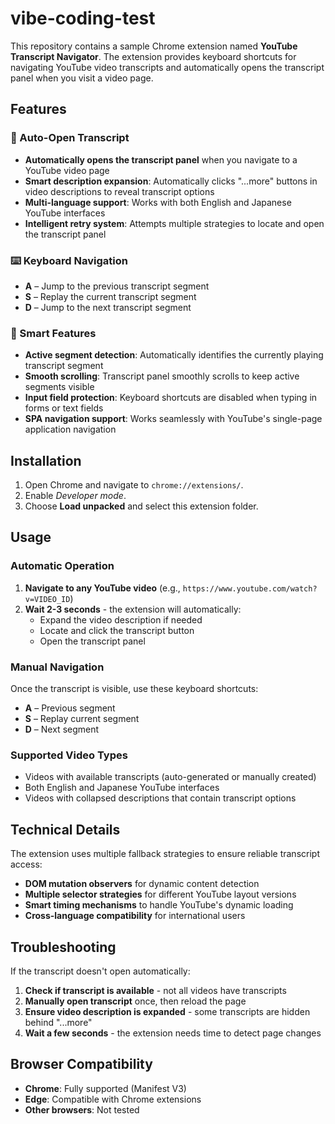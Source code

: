 # vibe-coding-test

This repository contains a sample Chrome extension named **YouTube Transcript Navigator**. The extension provides keyboard shortcuts for navigating YouTube video transcripts and automatically opens the transcript panel when you visit a video page.

## Features

### 🚀 Auto-Open Transcript

- **Automatically opens the transcript panel** when you navigate to a YouTube video page
- **Smart description expansion**: Automatically clicks "...more" buttons in video descriptions to reveal transcript options
- **Multi-language support**: Works with both English and Japanese YouTube interfaces
- **Intelligent retry system**: Attempts multiple strategies to locate and open the transcript panel

### ⌨️ Keyboard Navigation

- **A** – Jump to the previous transcript segment
- **S** – Replay the current transcript segment
- **D** – Jump to the next transcript segment

### 🔧 Smart Features

- **Active segment detection**: Automatically identifies the currently playing transcript segment
- **Smooth scrolling**: Transcript panel smoothly scrolls to keep active segments visible
- **Input field protection**: Keyboard shortcuts are disabled when typing in forms or text fields
- **SPA navigation support**: Works seamlessly with YouTube's single-page application navigation

## Installation

1. Open Chrome and navigate to `chrome://extensions/`.
2. Enable _Developer mode_.
3. Choose **Load unpacked** and select this extension folder.

## Usage

### Automatic Operation

1. **Navigate to any YouTube video** (e.g., `https://www.youtube.com/watch?v=VIDEO_ID`)
2. **Wait 2-3 seconds** - the extension will automatically:
   - Expand the video description if needed
   - Locate and click the transcript button
   - Open the transcript panel

### Manual Navigation

Once the transcript is visible, use these keyboard shortcuts:

- **A** – Previous segment
- **S** – Replay current segment
- **D** – Next segment

### Supported Video Types

- Videos with available transcripts (auto-generated or manually created)
- Both English and Japanese YouTube interfaces
- Videos with collapsed descriptions that contain transcript options

## Technical Details

The extension uses multiple fallback strategies to ensure reliable transcript access:

- **DOM mutation observers** for dynamic content detection
- **Multiple selector strategies** for different YouTube layout versions
- **Smart timing mechanisms** to handle YouTube's dynamic loading
- **Cross-language compatibility** for international users

## Troubleshooting

If the transcript doesn't open automatically:

1. **Check if transcript is available** - not all videos have transcripts
2. **Manually open transcript** once, then reload the page
3. **Ensure video description is expanded** - some transcripts are hidden behind "...more"
4. **Wait a few seconds** - the extension needs time to detect page changes

## Browser Compatibility

- **Chrome**: Fully supported (Manifest V3)
- **Edge**: Compatible with Chrome extensions
- **Other browsers**: Not tested
